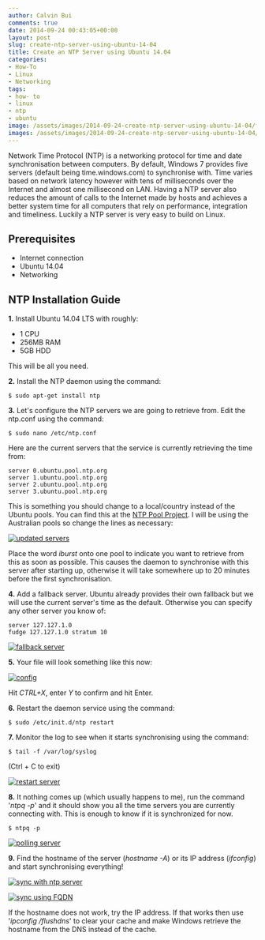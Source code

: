 ```yaml
---
author: Calvin Bui
comments: true
date: 2014-09-24 00:43:05+00:00
layout: post
slug: create-ntp-server-using-ubuntu-14-04
title: Create an NTP Server using Ubuntu 14.04
categories:
- How-To
- Linux
- Networking
tags:
- how- to
- linux
- ntp
- ubuntu
image: /assets/images/2014-09-24-create-ntp-server-using-ubuntu-14-04/featured-image.jpg 
images: /assets/images/2014-09-24-create-ntp-server-using-ubuntu-14-04/
---
```


Network Time Protocol (NTP) is a networking protocol for time and date synchronisation between computers. By default, Windows 7 provides five servers (default being time.windows.com) to synchronise with. Time varies based on network latency however with tens of milliseconds over the Internet and almost one millisecond on LAN. Having a NTP server also reduces the amount of calls to the Internet made by hosts and achieves a better system time for all computers that rely on performance, integration and timeliness. Luckily a NTP server is very easy to build on Linux.

<!-- more -->

## Prerequisites

* Internet connection
* Ubuntu 14.04
* Networking

## NTP Installation Guide

**1.** Install Ubuntu 14.04 LTS with roughly:

* 1 CPU
* 256MB RAM
* 5GB HDD

This will be all you need.

**2.** Install the NTP daemon using the command:

```terminal
$ sudo apt-get install ntp
```

**3.** Let's configure the NTP servers we are going to retrieve from. Edit the ntp.conf using the command:

```terminal
$ sudo nano /etc/ntp.conf
```

Here are the current servers that the service is currently retrieving the time from:

```config    
server 0.ubuntu.pool.ntp.org
server 1.ubuntu.pool.ntp.org
server 2.ubuntu.pool.ntp.org
server 3.ubuntu.pool.ntp.org
```

This is something you should change to a local/country instead of the Ubuntu pools. You can find this at the [NTP Pool Project](http://www.pool.ntp.org). I will be using the Australian pools so change the lines as necessary:

[![updated servers]({{page.images}}24.png)]({{page.images}}24.png)

Place the word _iburst_ onto one pool to indicate you want to retrieve from this as soon as possible. This causes the daemon to synchronise with this server after starting up, otherwise it will take somewhere up to 20 minutes before the first synchronisation.

**4.** Add a fallback server. Ubuntu already provides their own fallback but we will use the current server's time as the default. Otherwise you can specify any other server you know of:

```config     
server 127.127.1.0
fudge 127.127.1.0 stratum 10
```

[![fallback server]({{page.images}}35.png)]({{page.images}}35.png)

**5.** Your file will look something like this now:

[![config]({{page.images}}43.png)]({{page.images}}43.png)

Hit _CTRL+X_, enter _Y_ to confirm and hit Enter.

**6.** Restart the daemon service using the command:

```terminal    
$ sudo /etc/init.d/ntp restart
```

**7.** Monitor the log to see when it starts synchronising using the command:

```terminal     
$ tail -f /var/log/syslog
```

(Ctrl + C to exit)

[![restart server]({{page.images}}53.png)]({{page.images}}53.png)

**8.** It nothing comes up (which usually happens to me), run the command '_ntpq -p_' and it should show you all the time servers you are currently connecting with. This is enough to know if it is synchronized for now.

```terminal
$ ntpq -p
```

[![polling server]({{page.images}}63.png)]({{page.images}}63.png)

**9.** Find the hostname of the server (_hostname -A_) or its IP address (_ifconfig_) and start synchronising everything!

[![sync with ntp server]({{page.images}}71.png)]({{page.images}}71.png)

[![sync using FQDN]({{page.images}}91.png)]({{page.images}}91.png)

If the hostname does not work, try the IP address. If that works then use '_ipconfig /flushdns_' to clear your cache and make Windows retrieve the hostname from the DNS instead of the cache.
